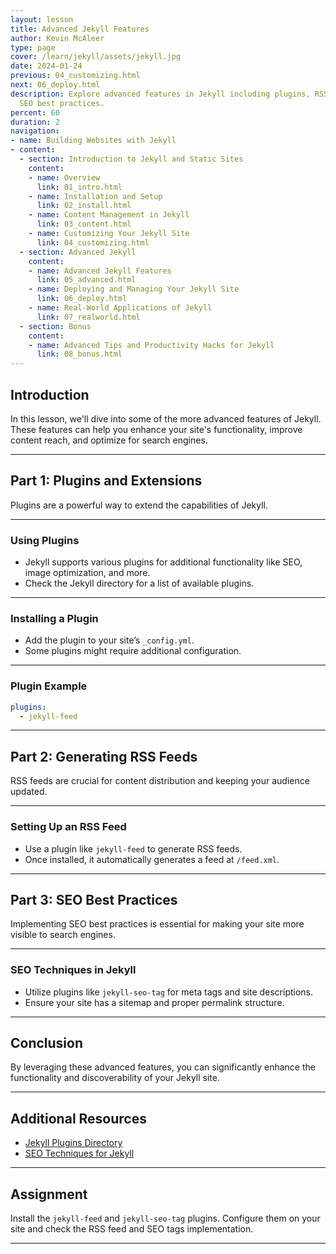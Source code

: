 ```yaml
---
layout: lesson
title: Advanced Jekyll Features
author: Kevin McAleer
type: page
cover: /learn/jekyll/assets/jekyll.jpg
date: 2024-01-24
previous: 04_customizing.html
next: 06_deploy.html
description: Explore advanced features in Jekyll including plugins, RSS feeds, and
  SEO best practices.
percent: 60
duration: 2
navigation:
- name: Building Websites with Jekyll
- content:
  - section: Introduction to Jekyll and Static Sites
    content:
    - name: Overview
      link: 01_intro.html
    - name: Installation and Setup
      link: 02_install.html
    - name: Content Management in Jekyll
      link: 03_content.html
    - name: Customizing Your Jekyll Site
      link: 04_customizing.html
  - section: Advanced Jekyll
    content:
    - name: Advanced Jekyll Features
      link: 05_advanced.html
    - name: Deploying and Managing Your Jekyll Site
      link: 06_deploy.html
    - name: Real-World Applications of Jekyll
      link: 07_realworld.html
  - section: Bonus
    content:
    - name: Advanced Tips and Productivity Hacks for Jekyll
      link: 08_bonus.html
---
```



## Introduction

In this lesson, we'll dive into some of the more advanced features of Jekyll. These features can help you enhance your site's functionality, improve content reach, and optimize for search engines.

---

## Part 1: Plugins and Extensions

Plugins are a powerful way to extend the capabilities of Jekyll.

---

### Using Plugins

- Jekyll supports various plugins for additional functionality like SEO, image optimization, and more.
- Check the Jekyll directory for a list of available plugins.

---

### Installing a Plugin

- Add the plugin to your site’s `_config.yml`.
- Some plugins might require additional configuration.

---

### Plugin Example

```yaml
plugins:
  - jekyll-feed
```

---

## Part 2: Generating RSS Feeds

RSS feeds are crucial for content distribution and keeping your audience updated.

---

### Setting Up an RSS Feed

- Use a plugin like `jekyll-feed` to generate RSS feeds.
- Once installed, it automatically generates a feed at `/feed.xml`.

---

## Part 3: SEO Best Practices

Implementing SEO best practices is essential for making your site more visible to search engines.

---

### SEO Techniques in Jekyll

- Utilize plugins like `jekyll-seo-tag` for meta tags and site descriptions.
- Ensure your site has a sitemap and proper permalink structure.

---

## Conclusion

By leveraging these advanced features, you can significantly enhance the functionality and discoverability of your Jekyll site.

---

## Additional Resources

- [Jekyll Plugins Directory](https://jekyllrb.com/docs/plugins/)
- [SEO Techniques for Jekyll](https://jekyllrb.com/tutorials/seo/)

---

## Assignment

Install the `jekyll-feed` and `jekyll-seo-tag` plugins. Configure them on your site and check the RSS feed and SEO tags implementation.

---
